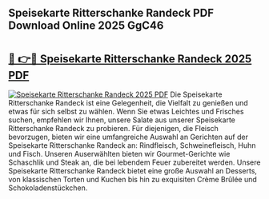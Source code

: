 ## Speisekarte Ritterschanke Randeck PDF Download Online 2025 GgC46

# <h2><a href="http://gcan28o.nevu.top/?p=Speisekarte+Ritterschanke+Randeck">🔗 👉🔴 Speisekarte Ritterschanke Randeck 2025 PDF</a></h2>

[![Speisekarte Ritterschanke Randeck 2025 PDF](https://i.imgur.com/dBaPXMq.png)](http://gcan28o.nevu.top/?p=Speisekarte+Ritterschanke+Randeck)
Die Speisekarte Ritterschanke Randeck ist eine Gelegenheit, die Vielfalt zu genießen und etwas für sich selbst zu wählen. Wenn Sie etwas Leichtes und Frisches suchen, empfehlen wir Ihnen, unsere Salate aus unserer Speisekarte Ritterschanke Randeck zu probieren. Für diejenigen, die Fleisch bevorzugen, bieten wir eine umfangreiche Auswahl an Gerichten auf der Speisekarte Ritterschanke Randeck an: Rindfleisch, Schweinefleisch, Huhn und Fisch. Unseren Auserwählten bieten wir Gourmet-Gerichte wie Schaschlik und Steak an, die bei lebendem Feuer zubereitet werden. Unsere Speisekarte Ritterschanke Randeck bietet eine große Auswahl an Desserts, von klassischen Torten und Kuchen bis hin zu exquisiten Crème Brûlée und Schokoladenstückchen.
